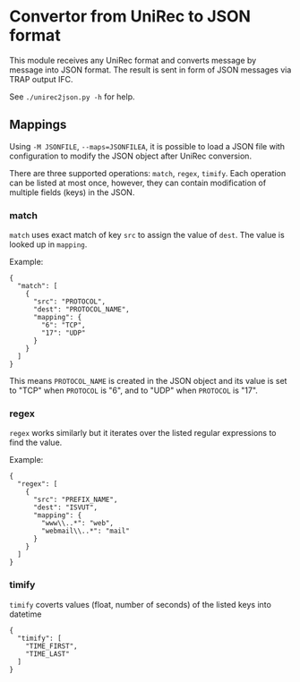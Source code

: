 # Convertor from UniRec to JSON format

This module receives any UniRec format and converts message by message into
JSON format.  The result is sent in form of JSON messages via TRAP output
IFC.

See `./unirec2json.py -h` for help.

## Mappings

Using `-M JSONFILE`, `--maps=JSONFILEA`, it is possible to load a JSON file with
configuration to modify the JSON object after UniRec conversion.

There are three supported operations: `match`, `regex`, `timify`.
Each operation can be listed at most once, however, they can contain
modification of multiple fields (keys) in the JSON.

### match

`match` uses exact match of key `src` to assign the value of `dest`. The value is looked up in `mapping`.

Example:

```
{
  "match": [
    {
      "src": "PROTOCOL",
      "dest": "PROTOCOL_NAME",
      "mapping": {
        "6": "TCP",
        "17": "UDP"
      }
    }
  ]
}
```

This means `PROTOCOL_NAME` is created in the JSON object and its value is set
to "TCP" when `PROTOCOL` is "6", and to "UDP" when `PROTOCOL` is "17".

### regex

`regex` works similarly but it iterates over the listed regular expressions to find the value.

Example:

```
{
  "regex": [
    {
      "src": "PREFIX_NAME",
      "dest": "ISVUT",
      "mapping": {
        "www\\..*": "web",
        "webmail\\..*": "mail"
      }
    }
  ]
}
```

### timify

`timify` coverts values (float, number of seconds) of the listed keys into datetime
```
{
  "timify": [
    "TIME_FIRST",
    "TIME_LAST"
  ]
}
```

